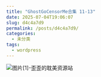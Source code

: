 ```yaml
---
title: "GhostGoCensorMe合集 11-13"
date: 2025-07-04T19:06:07
slug: d4c4a7d9
permalink: /posts/d4c4a7d9/
categories:
  - 未分类
tags:
  - wordpress
---
```


![图片[1]-歪歪的耽美资源站](/images/wp/d4c4a7d9-37a3da9c.jpg)
